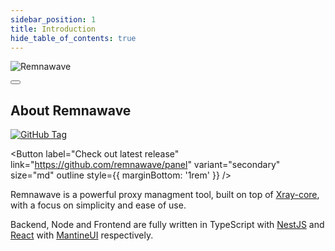 ```yaml
---
sidebar_position: 1
title: Introduction
hide_table_of_contents: true
---
```


![Remnawave](/overview/introduction.webp)

<div style={{ display: 'flex', justifyContent: 'center' }}>
  <Button label="🚀 Start using Remnawave" variant="secondary" size="large" outline link="/docs/overview/quick-start" />
</div>

## About Remnawave

[![GitHub Tag](https://img.shields.io/github/v/tag/remnawave/panel?sort=semver&style=for-the-badge&logo=github&label=Panel)](https://github.com/remnawave/panel)

<Button label="Check out latest release" link="https://github.com/remnawave/panel" variant="secondary" size="md" outline style={{ marginBottom: '1rem' }} />

Remnawave is a powerful proxy managment tool, built on top of [Xray-core](https://github.com/XTLS/Xray-core), with a focus on simplicity and ease of use.

Backend, Node and Frontend are fully written in TypeScript with [NestJS](https://github.com/nestjs/nest) and [React](https://github.com/facebook/react) with [MantineUI](https://github.com/mantinedev/mantine) respectively.

